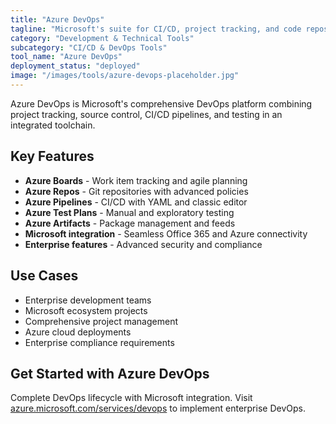 ```yaml
---
title: "Azure DevOps"
tagline: "Microsoft's suite for CI/CD, project tracking, and code repositories"
category: "Development & Technical Tools"
subcategory: "CI/CD & DevOps Tools"
tool_name: "Azure DevOps"
deployment_status: "deployed"
image: "/images/tools/azure-devops-placeholder.jpg"
---
```

Azure DevOps is Microsoft's comprehensive DevOps platform combining project tracking, source control, CI/CD pipelines, and testing in an integrated toolchain.

## Key Features

- **Azure Boards** - Work item tracking and agile planning
- **Azure Repos** - Git repositories with advanced policies
- **Azure Pipelines** - CI/CD with YAML and classic editor
- **Azure Test Plans** - Manual and exploratory testing
- **Azure Artifacts** - Package management and feeds
- **Microsoft integration** - Seamless Office 365 and Azure connectivity
- **Enterprise features** - Advanced security and compliance

## Use Cases

- Enterprise development teams
- Microsoft ecosystem projects
- Comprehensive project management
- Azure cloud deployments
- Enterprise compliance requirements

## Get Started with Azure DevOps

Complete DevOps lifecycle with Microsoft integration. Visit [azure.microsoft.com/services/devops](https://azure.microsoft.com/services/devops) to implement enterprise DevOps.
